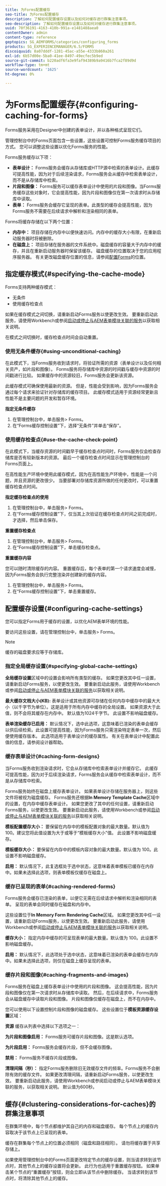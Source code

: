 ```yaml
---
title: 为Forms配置缓存
seo-title: 为Forms配置缓存
description: 了解如何配置缓存设置以及如何对缓存进行群集注意事项。
seo-description: 了解如何配置缓存设置以及如何对缓存进行群集注意事项。
uuid: 70f36191-4163-410b-991a-e1481488aea0
contentOwner: admin
content-type: reference
geptopics: SG_AEMFORMS/categories/configuring_forms
products: SG_EXPERIENCEMANAGER/6.5/FORMS
discoiquuid: 8a07dddf-1281-45ac-a55e-4333b860a261
exl-id: 6b57d00e-5ba0-41ee-8497-49ecfec5b9ed
source-git-commit: b220adf6fa3e9faf94389b9a9416b7fca2f89d9d
workflow-type: tm+mt
source-wordcount: '1625'
ht-degree: 0%

---
```


# 为Forms配置缓存{#configuring-caching-for-forms}

Forms服务采用在Designer中创建的表单设计，并以各种格式呈现它们。

管理控制台中的Forms页面包含一些设置，这些设置可控制Forms服务缓存项目的方式。 您可以调整这些设置以优化Forms服务的性能。

Forms服务缓存以下项：

* **表单设计：** Forms服务会缓存从存储库或HTTP源中检索的表单设计。此缓存可提高性能，因为对于后续渲染请求，Forms服务会从缓存中检索表单设计，而不是从存储库中检索。
* **片段和图像：** Forms服务可以缓存表单设计中使用的片段和图像。当Forms服务缓存这些对象时，它会提高性能，因为片段和图像仅在第一次请求时从存储库中读取。
* **表单：** Forms服务会缓存它呈现的表单。此类型的缓存会提高性能，因为Forms服务不需要在后续请求中解析和渲染相同的表单。

Forms将缓存存储在以下两个位置：

* **内存中：** 项目存储在内存中以便快速访问。内存中的缓存大小有限，在重新启动服务器时将被删除。
* **在磁盘上：** 项目存储在服务器的文件系统中。磁盘缓存的容量大于内存中的缓存，并且在重新启动服务器时保留该缓存。 磁盘缓存的位置取决于您的应用程序服务器。 有关更改磁盘缓存位置的信息，请参阅[配置Forms](/help/forms/using/admin-help/configuring-locations-forms.md#configuring-locations-for-forms)的位置。

## 指定缓存模式{#specifying-the-cache-mode}

Forms支持两种缓存模式：

* 无条件
* 使用缓存检查点

如果在缓存模式之间切换，请重新启动Forms服务以使更改生效。 要重新启动此服务，请使用Workbench或参阅[启动或停止与AEM表单模块关联的服务](/help/forms/using/admin-help/starting-stopping-services.md#start-or-stop-the-services-associated-with-aem-forms-modules)以获取相关说明。

在模式之间切换时，缓存检查点时间会自动重置。

### 使用无条件缓存{#using-unconditional-caching}

在此模式下，当Forms服务收到请求时，将验证所需的资源（表单设计以及任何相关资产，如片段和图像）。 Forms服务将存储库中资源的时间戳与缓存中资源的时间戳进行比较。 如果缓存中的资源较旧，Forms服务会更新该资源。

此缓存模式可确保使用最新的资源。 但是，性能会受到影响，因为Forms服务会通过每个请求来验证针对存储库的缓存项目。 此缓存模式适用于资源经常更新且性能不是主要问题的开发和暂存环境。

**指定无条件缓存**

1. 在管理控制台中，单击服务> Forms。
1. 在“Forms缓存控制设置”下，选择“无条件”并单击“保存”。

### 使用缓存检查点{#use-the-cache-check-point}

在此模式下，当缓存资源的时间戳早于缓存检查点时间时，Forms服务仅会检查存储库是否有较新版本的资源。 最后一个缓存检查点时间显示在管理控制台的Forms页面上。

在高性能生产环境中使用此缓存模式，因为在高性能生产环境中，性能是一个问题，并且资源的更改很少。 当要部署对存储库资源所做的任何更改时，可以重置缓存检查点时间。

**指定缓存检查点的使用**

1. 在管理控制台中，单击服务> Forms。
1. 在“Forms缓存控制设置”下，仅当其上次验证在缓存检查点时间之前完成时，才选择，然后单击保存。

**重置缓存检查点**

1. 在管理控制台中，单击服务> Forms。
1. 在“Forms缓存控制设置”下，单击缓存检查点。

**重置缓存内容**

您可以随时清除缓存的内容。 重置缓存后，每个表单的第一个请求速度会减慢，因为Forms服务会执行完整渲染并创建新的缓存内容。

1. 在管理控制台中，单击服务> Forms。
1. 在“Forms缓存控制设置”下，单击重置缓存。

## 配置缓存设置{#configuring-cache-settings}

您可以指定Forms用于缓存的设置，以优化AEM表单环境的性能。

要访问这些设置，请在管理控制台中，单击服务> Forms。

>[!NOTE]
>
>缓存的磁盘要求应等于存储库。

### 指定全局缓存设置{#specifying-global-cache-settings}

**全局缓存设置**&#x200B;区域中的设置会影响所有类型的缓存。 如果您更改其中任一设置，请重新启动Forms服务，以使更改生效。 要重新启动此服务，请使用Workbench或参阅[启动或停止与AEM表单模块关联的服务](/help/forms/using/admin-help/starting-stopping-services.md#start-or-stop-the-services-associated-with-aem-forms-modules)以获取相关说明。

**最大缓存文档大小(KB):** 表单设计或其他资源可存储在任何内存中缓存中的最大大小（以千字节为单位）。这是适用于所有内存中缓存的全局设置。 如果资源大于此值，则不会将其缓存在内存中。 默认值为1024千字节。 此设置不影响磁盘缓存。

**表单渲染缓存已启用：** 默认情况下，选中此选项，这意味着已渲染的表单会缓存以供后续检索。此设置可提高性能，因为Forms服务只需渲染特定表单一次，然后便使用缓存版本。 此选项适用于表单设计的缓存属性。 有关在表单设计中配置此值的信息，请参阅设计器帮助。

### 缓存表单设计{#caching-form-designs}

当Forms服务收到渲染请求时，它会从存储库中检索表单设计并缓存它。 此缓存可提高性能，因为对于后续渲染请求，Forms服务会从缓存中检索表单设计，而不是从存储库中检索。

Forms服务始终在磁盘上缓存表单设计。 如果表单设计存储在服务器上，则这些文件将被视为磁盘缓存。 Forms服务还根据&#x200B;**In Memory Template Cache**&#x200B;区域中的设置，在内存中缓存表单设计。 如果您更改了其中的任何设置，请重新启动Forms服务，以使更改生效。 要重新启动此服务，请使用Workbench或参阅[启动或停止与AEM表单模块关联的服务](/help/forms/using/admin-help/starting-stopping-services.md#start-or-stop-the-services-associated-with-aem-forms-modules)以获取相关说明。

**模板配置缓存大小：** 要保留在内存中的模板配置对象的最大数量。默认值为 100。建议您将此值设置为大于或等于“模板缓存大小”值。 此设置不影响磁盘缓存。

**模板缓存大小：** 要保留在内存中的模板内容对象的最大数量。默认值为 100。此设置不影响磁盘缓存。

**启用：** 默认情况下，此复选框处于选中状态，这意味着表单模板已缓存在内存中。如果未选择此选项，则表单模板仅缓存在磁盘上。

### 缓存已呈现的表单{#caching-rendered-forms}

Forms服务会缓存已渲染的表单，以便它无需在后续请求中解析和渲染相同的表单。 呈现的表单会同时缓存在磁盘和内存中。

这些设置位于&#x200B;**In Memory Form Rendering Cache**&#x200B;区域。 如果您更改其中任一设置，请重新启动Forms服务，以使更改生效。 要重新启动此服务，请使用Workbench或参阅[启动或停止与AEM表单模块关联的服务](/help/forms/using/admin-help/starting-stopping-services.md#start-or-stop-the-services-associated-with-aem-forms-modules)以获取相关说明。

**缓存大小：** 指定内存中缓存的可呈现表单的最大数量。默认值为 100。此设置不影响磁盘缓存。

**启用：** 默认情况下，此选项处于选中状态，这意味着已渲染的表单会缓存在内存中。如果未选择此选项，则仅在磁盘上缓存呈现的表单。

### 缓存片段和图像{#caching-fragments-and-images}

Forms服务在磁盘上缓存表单设计中使用的片段和图像。 这会提高性能，因为片段和图像仅在第一次请求时从存储库中读取。 然后，在后续请求中，Forms服务会从磁盘缓存中读取片段和图像。 片段和图像仅缓存在磁盘上，而不在内存中。

您可以使用以下设置控制片段和图像的磁盘缓存。 这些设置位于&#x200B;**模板资源缓存设置**&#x200B;区域：

**资源** 缓存从列表中选择以下选项之一：

**为片段和图像启用：** Forms服务可缓存片段和图像。这是默认选项。

**为片段启用：** Forms服务会缓存片段，但不会缓存图像。

**禁用：** Forms服务不缓存片段或图像。

**清理间隔（秒）：** 指定Forms服务删除旧无效缓存文件的频率。Forms服务不会删除有效的缓存文件。 如果更改清理间隔，请重新启动Forms服务，以使更改生效。 要重新启动此服务，请使用Workbench或参阅启动或停止与AEM表单模块关联的服务，以获取相关说明。 默认值为600秒。

## 缓存{#clustering-considerations-for-caches}的群集注意事项

在群集环境中，每个节点都维护其自己的内存和磁盘缓存。 每个节点上的缓存内容取决于该节点上已呈现的表单。

缓存在群集每个节点上的位置必须相同（磁盘和路径相同）。 请勿将缓存置于共享存储上。

如果使用管理控制台中的Forms页面更改特定节点的缓存设置，则当请求转到该节点时，其他节点上的缓存设置将会更新。 此行为也适用于重置缓存按钮。 如果单击某个节点的“重置缓存”按钮，则会立即从该节点中删除缓存。 当请求转到该节点时，将清除其他节点上的缓存。
